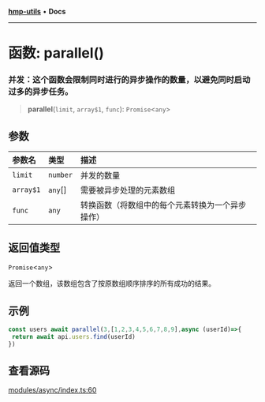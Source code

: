 [**hmp-utils**](../README.md) • **Docs**

***

# 函数: parallel()

### 并发：这个函数会限制同时进行的异步操作的数量，以避免同时启动过多的异步任务。

> **parallel**(`limit`, `array$1`, `func`): `Promise`\<`any`\>

## 参数

| 参数名 | 类型 | 描述 |
| :------ | :------ | :------ |
| `limit` | `number` | 并发的数量 |
| `array$1` | `any`[] | 需要被异步处理的元素数组 |
| `func` | `any` | 转换函数（将数组中的每个元素转换为一个异步操作） |

## 返回值类型

`Promise`\<`any`\>

返回一个数组，该数组包含了按原数组顺序排序的所有成功的结果。

## 示例

```ts
const users await parallel(3,[1,2,3,4,5,6,7,8,9],async (userId)=>{
 return await api.users.find(userId)
})
```

## 查看源码

[modules/async/index.ts:60](https://github.com/hmp1049127947/hmp-utils/blob/4a6ef6c09762a1cd3b8d7a3366d8664e5e49db4c/src/modules/async/index.ts#L60)
